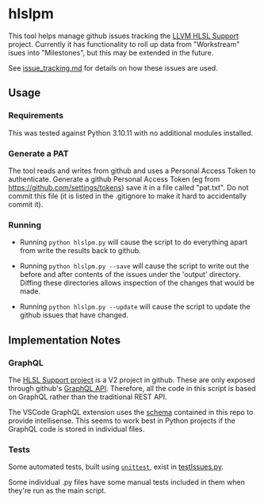 <!-- {% raw %} -->

# hlslpm

This tool helps manage github issues tracking the [LLVM HLSL
Support](https://github.com/orgs/llvm/projects/4) project. Currently it has
functionality to roll up data from "Workstream" isues into "Milestones", but
this may be extended in the future.

See [issue_tracking.md](../../docs/issue_tracking.md) for details on how these
issues are used.

## Usage

### Requirements

This was tested against Python 3.10.11 with no additional modules installed.

### Generate a PAT

The tool reads and writes from github and uses a Personal Access Token to
authenticate.  Generate a github Personal Access Token (eg from
https://github.com/settings/tokens) save it in a file called "pat.txt". Do not
commit this file (it is listed in the .gitignore to make it hard to accidentally
commit it).

### Running

* Running `python hlslpm.py` will cause the script to do everything apart from
write the results back to github.

* Running `python hlslpm.py --save` will cause the script to write out the
  before and after contents of the issues under the 'output' directory. Diffing
  these directories allows inspection of the changes that would be made.

* Running `python hlslpm.py --update` will cause the script to update the github
  issues that have changed.


## Implementation Notes

### GraphQL

The [HLSL Support project](https://github.com/orgs/llvm/projects/4) is a V2
project in github. These are only exposed through github's [GraphQL
API](https://docs.github.com/en/graphql). Therefore, all the code in this script
is based on GraphQL rather than the traditional REST API.

The VSCode GraphQL extension uses the [schema](schema.docs.graphql) contained in
this repo to provide intellisense. This seems to work best in Python projects if
the GraphQL code is stored in individual files.

### Tests

Some automated tests, built using
[`unittest`](https://docs.python.org/3/library/unittest.html), exist in
[testIssues.py](testIssues.py).

Some individual .py files have some manual tests included in them when they're
run as the main script.

<!-- {% endraw %} -->
